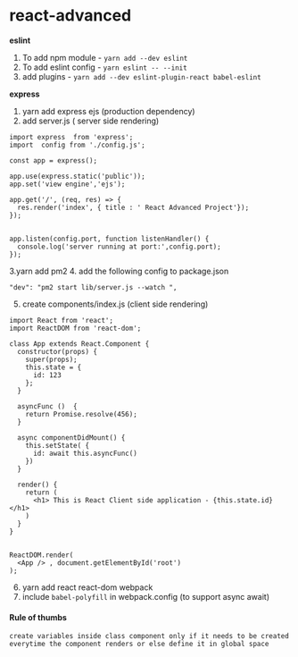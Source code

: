 # react-advanced

<b> eslint </b> </br>
1. To add npm module - `yarn add --dev eslint`
2. To add eslint config - `yarn eslint -- --init`
3. add plugins - `yarn add --dev eslint-plugin-react babel-eslint`

<b> express </b> </br>
1. yarn add express ejs (production dependency)
2. add server.js ( server side rendering)
```
import express  from 'express';
import  config from './config.js';

const app = express();

app.use(express.static('public'));
app.set('view engine','ejs');

app.get('/', (req, res) => {
  res.render('index', { title : ' React Advanced Project'});
});


app.listen(config.port, function listenHandler() {
  console.log('server running at port:',config.port);
});
```
3.yarn add pm2
4. add the following config to package.json
```
"dev": "pm2 start lib/server.js --watch ",
```
5. create components/index.js (client side rendering)
```
import React from 'react';
import ReactDOM from 'react-dom';

class App extends React.Component {
  constructor(props) {
    super(props);
    this.state = {
      id: 123
    };
  }

  asyncFunc ()  {
    return Promise.resolve(456);
  }

  async componentDidMount() {
    this.setState( { 
      id: await this.asyncFunc()
    })
  }

  render() {
    return (
      <h1> This is React Client side application - {this.state.id} </h1>
    )
  }
}


ReactDOM.render(
  <App /> , document.getElementById('root')
);
```

6. yarn add react react-dom webpack
7. include `babel-polyfill` in webpack.config (to support async await)

#### Rule of thumbs ####
` create variables inside class component only if it needs to be created everytime the component renders or else define it in global space `



